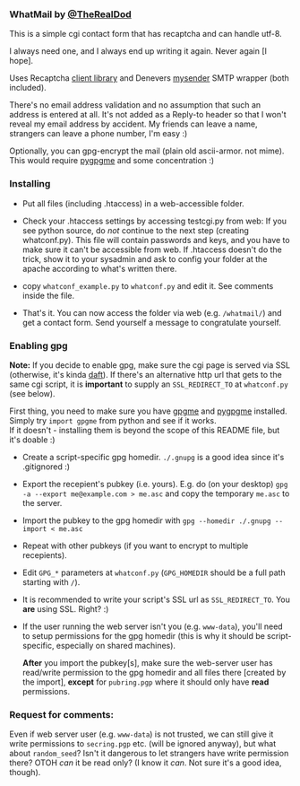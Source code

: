 ### WhatMail by [@TheRealDod](http://twitter.com/TheRealDod)

This is a simple cgi contact form that has recaptcha and can handle utf-8.

I always need one, and I always end up writing it again. Never again [I hope].

Uses Recaptcha [client library](http://pypi.python.org/pypi/recaptcha-client) and Denevers [mysender](http://github.com/denever/mysender/) SMTP wrapper (both included).

There's no email address validation and no assumption that such an address is entered at all.
It's not added as a Reply-to header so that I won't reveal my email address by accident.
My friends can leave a name, strangers can leave a phone number, I'm easy :)

Optionally, you can gpg-encrypt the mail (plain old ascii-armor. not mime).
This would require [pygpgme](http://pypi.python.org/pypi/pygpgme/) and some concentration :)

### Installing

* Put all files (including .htaccess) in a web-accessible folder.

* Check your .htaccess settings by accessing testcgi.py from web: If you see
  python source, do *not* continue to the next step (creating whatconf.py). This file
  will contain passwords and keys, and you have to make sure it can't be accessible
  from web. If .htaccess doesn't do the trick, show it to your sysadmin and ask to config
  your folder at the apache according to what's written there.

* copy `whatconf_example.py` to `whatconf.py` and edit it. See comments inside the file.

* That's it. You can now access the folder via web (e.g. `/whatmail/`) and get a contact form.
  Send yourself a message to congratulate yourself.

### Enabling gpg

**Note:** If you decide to enable gpg, make sure the cgi page is served via SSL
(otherwise, it's kinda [daft](http://simonsingh.net/The_Black_Chamber/maryqueenofscots.html)).
If there's an alternative http url that gets to the same cgi script, it is **important** to
supply an `SSL_REDIRECT_TO` at `whatconf.py` (see below).

First thing, you need to make sure you have [gpgme](http://www.gnupg.org/related_software/gpgme/)
and [pygpgme](http://pypi.python.org/pypi/pygpgme/) installed.  
Simply try `import gpgme` from python and see if it works.  
If it doesn't - installing them is beyond the scope of this README file, but it's doable :)

* Create a script-specific gpg homedir. `./.gnupg` is a good idea since it's .gitignored :)
* Export the recepient's pubkey (i.e. yours). E.g. do (on your desktop)
  `gpg -a --export me@example.com > me.asc` and copy the temporary `me.asc` to the server.
* Import the pubkey to the gpg homedir with `gpg --homedir ./.gnupg --import < me.asc`
* Repeat with other pubkeys (if you want to encrypt to multiple recepients).
* Edit `GPG_*` parameters at `whatconf.py` (`GPG_HOMEDIR` should be a full path starting with `/`).
* It is recommended to write your script's SSL url as `SSL_REDIRECT_TO`.
  You **are** using SSL. Right? :)
* If the user running the web server isn't you (e.g. `www-data`), you'll need to setup permissions
  for the gpg homedir (this is why it should be script-specific, especially on shared machines).

  **After** you import the pubkey[s], make sure the web-server user has read/write permission to
  the gpg homedir and all files there [created by the import], **except** for `pubring.pgp`
  where it should only have **read** permissions.

### <a name="rfc"></a>Request for comments:

  Even if web server user (e.g. `www-data`) is not trusted, we can still give it write permissions
  to `secring.pgp` etc. (will be ignored anyway), but what about `random_seed`?
  Isn't it dangerous to let strangers have write permission there?
  OTOH _can_ it be read only? (I know it _can_. Not sure it's a good idea, though).

